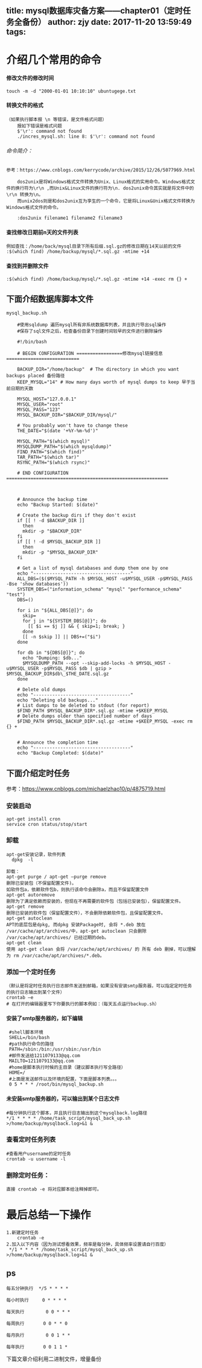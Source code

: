 title: mysql数据库灾备方案——chapter01（定时任务全备份）
author: zjy
date: 2017-11-20 13:59:49
tags:
---
# 介绍几个常用的命令


#### 修改文件的修改时间
	touch -m -d "2000-01-01 10:10:10" ubuntugege.txt

#### 转换文件的格式
	（如果执行脚本报 \n 等错误，是文件格式问题）    
 		报如下错误是格式问题
        $'\r': command not found
		./incres_mysql.sh: line 8: $'\r': command not found

###### 命令简介：
	参考：https://www.cnblogs.com/kerrycode/archive/2015/12/26/5077969.html

		dos2unix是将Windows格式文件转换为Unix、Linux格式的实用命令。Windows格式文件的换行符为\r\n ,而Unix&Linux文件的换行符为\n. dos2unix命令其实就是将文件中的\r\n 转换为\n。
		而unix2dos则是和dos2unix互为孪生的一个命令，它是将Linux&Unix格式文件转换为Windows格式文件的命令。
        
        :dos2unix filename1 filename2 filename3
        
        
#### 查找修改日期前n天的文件列表
	例如查找：/home/back/mysql目录下所有后缀.sql.gz的修改日期在14天以前的文件
	:$(which find) /home/backup/mysql/*.sql.gz -mtime +14

#### 查找到并删除文件
	:$(which find) /home/backup/mysql/*.sql.gz -mtime +14 -exec rm {} +
    
    
 ## 下面介绍数据库脚本文件
 	mysql_backup.sh
 
 		#使用sqldump 遍历mysql所有非系统数据库列表，并且执行导出sql操作
 		#保存了sql文件之后，检查备份目录下创建时间较早的文件进行删除操作 
        
		#!/bin/bash

        # BEGIN CONFIGURATION =================修改mysql链接信息===========================

        BACKUP_DIR="/home/backup"  # The directory in which you want backups placed 备份路径
        KEEP_MYSQL="14" # How many days worth of mysql dumps to keep 早于当前日期的天数

        MYSQL_HOST="127.0.0.1"
        MYSQL_USER="root"
        MYSQL_PASS="123"
        MYSQL_BACKUP_DIR="$BACKUP_DIR/mysql/"

        # You probably won't have to change these
        THE_DATE="$(date '+%Y-%m-%d')"

        MYSQL_PATH="$(which mysql)"
        MYSQLDUMP_PATH="$(which mysqldump)"
        FIND_PATH="$(which find)"
        TAR_PATH="$(which tar)"
        RSYNC_PATH="$(which rsync)"

        # END CONFIGURATION ============================================================



        # Announce the backup time
        echo "Backup Started: $(date)"

        # Create the backup dirs if they don't exist
        if [[ ! -d $BACKUP_DIR ]]
          then
          mkdir -p "$BACKUP_DIR"
        fi
        if [[ ! -d $MYSQL_BACKUP_DIR ]]
          then
          mkdir -p "$MYSQL_BACKUP_DIR"
        fi

        # Get a list of mysql databases and dump them one by one
        echo "------------------------------------"
        ALL_DBS=($($MYSQL_PATH -h $MYSQL_HOST -u$MYSQL_USER -p$MYSQL_PASS -Bse 'show databases'))
        SYSTEM_DBS=("information_schema" "mysql" "performance_schema" "test")
        DBS=()

        for i in "${ALL_DBS[@]}"; do
          skip=
          for j in "${SYSTEM_DBS[@]}"; do
            [[ $i == $j ]] && { skip=1; break; }
          done
          [[ -n $skip ]] || DBS+=("$i")
        done

        for db in "${DBS[@]}"; do
          echo "Dumping: $db..."
          $MYSQLDUMP_PATH --opt --skip-add-locks -h $MYSQL_HOST -u$MYSQL_USER -p$MYSQL_PASS $db | gzip > $MYSQL_BACKUP_DIR$db\_$THE_DATE.sql.gz
        done

        # Delete old dumps
        echo "------------------------------------"
        echo "Deleting old backups..."
        # List dumps to be deleted to stdout (for report)
        $FIND_PATH $MYSQL_BACKUP_DIR*.sql.gz -mtime +$KEEP_MYSQL
        # Delete dumps older than specified number of days
        $FIND_PATH $MYSQL_BACKUP_DIR*.sql.gz -mtime +$KEEP_MYSQL -exec rm {} +


        # Announce the completion time
        echo "------------------------------------"
        echo "Backup Completed: $(date)"
        
        
        
## 下面介绍定时任务
参考：https://www.cnblogs.com/michaelzhao10/p/4875719.html
 
### 安装启动
	apt-get install cron
    service cron status/stop/start
### 卸载
	apt-get安装记录，软件列表  
      dpkg  -l
      
    卸载：
    apt-get purge / apt-get –purge remove 
    删除已安装包（不保留配置文件)。 
    如软件包a，依赖软件包b，则执行该命令会删除a，而且不保留配置文件
    apt-get autoremove 
    删除为了满足依赖而安装的，但现在不再需要的软件包（包括已安装包），保留配置文件。
    apt-get remove 
    删除已安装的软件包（保留配置文件），不会删除依赖软件包，且保留配置文件。
    apt-get autoclean 
    APT的底层包是dpkg, 而dpkg 安装Package时, 会将 *.deb 放在 /var/cache/apt/archives/中，apt-get autoclean 只会删除 /var/cache/apt/archives/ 已经过期的deb。
    apt-get clean 
    使用 apt-get clean 会将 /var/cache/apt/archives/ 的 所有 deb 删掉，可以理解为 rm /var/cache/apt/archives/*.deb。

### 添加一个定时任务
	（默认是将定时任务执行日志邮件发送到邮箱，如果没有安装smtp服务器，可以指定定时任务的执行日志输出到某个文件）
	crontab –e
    # 在打开的编辑器里写下你要执行的脚本例如：（每天五点运行backup.sh）
#### 安装了smtp服务器的，如下编辑
     #shell脚本环境
     SHELL=/bin/bash
     #path执行命令的路径
     PATH=/sbin:/bin:/usr/sbin:/usr/bin
     #邮件发送给1211079133@qq.com
     MAILTO=1211079133@qq.com
     #home是脚本执行时候的主目录（建议脚本执行写全路径）
     HOME=/ 
     #上面是发送邮件以及环境的配置，下面是脚本列表。。。
     0 5 * * * /root/bin/mysql_backup.sh
     
#### 未安装smtp服务器的，可以输出到某个日志文件
	#每分钟执行这个脚本，并且执行日志输出到这个mysqlback.log路径
    */1 * * * * /home/task_script/mysql_back_up.sh >/home/backup/mysqlback.log>&1 &
    
    
    
### 查看定时任务列表
	#查看用户username的定时任务
	crontab -u username -l 
    
### 删除定时任务：
	直接 crontab -e 将对应脚本给注释掉即可。
    
    
    
# 最后总结一下操作
	1.新建定时任务
    	crontab -e
    2.加入以下内容（因为测试想看效果，频率是每分钟，具体频率设置请自行百度）
     */1 * * * * /home/task_script/mysql_back_up.sh >/home/backup/mysqlback.log>&1 &
     
     
     
     
     
## ps
	每五分钟执行  */5 * * * *

    每小时执行     0 * * * *

    每天执行        0 0 * * *

    每周执行       0 0 * * 0

    每月执行        0 0 1 * *

    每年执行       0 0 1 1 *
    
    
    
    
    
    
    
下篇文章介绍利用二进制文件，增量备份